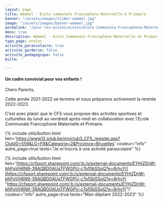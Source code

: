 ```yaml
---
layout: page
title: Wemmel - Ecole communale Francophone Maternelle & Primaire
banner: "/assets/images/slider-wemmel.jpg"
image: "/assets/images/banner-wemmel.jpg"
permalink: "/pour-les-ecoles/ecoles/Ecole-Communale-Francophone-Maternelle-Primaire/"
menu: true
description: Wemmel - Ecole Communale Francophone Maternelle et Primaire
type_page: ecoles
activite_parascolaire: true
activite_garderie: false
activite_pedagogique: false
bulle: ''

---
```

#### **Un cadre convivial pour vos enfants !**

Chers Parents,

Cette année 2021-2022 se termine et nous préparons activement la rentrée 2022-2023.

C’est avec plaisir que le CFS vous propose des activités sportives et culturelles du lundi au vendredi après-midi en collaboration avec l’Ecole Communale Francophone Maternelle et Primaire.

{% include utils/button.html  
lien='https://www12.iclub.be/myiclub3_CFS_register.asp?ClubID=559&LG=FR&Categorie=2&Province=Bruxelles' couleur="info" autre_page=true texte="Je m'inscris à une activité parascolaire" %}

{% include utils/button.html lien='[https://cfsport.sharepoint.com/:b:/s/external-documents/EYHjZDnW-bhPqVH6N9-3RAQBD0AUqTFWGPU-c7p10bSSqQ?e=8rhvYj](https://cfsport.sharepoint.com/:b:/s/external-documents/EYHjZDnW-bhPqVH6N9-3RAQBD0AUqTFWGPU-c7p10bSSqQ?e=8rhvYj "https://cfsport.sharepoint.com/:b:/s/external-documents/EYHjZDnW-bhPqVH6N9-3RAQBD0AUqTFWGPU-c7p10bSSqQ?e=8rhvYj")' couleur="info" autre_page=true texte="Mon dépliant 2022-2023" %}